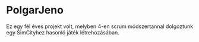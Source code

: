 # PolgarJeno

Ez egy fél éves projekt volt, melyben 4-en scrum módszertannal dolgoztunk egy SimCityhez hasonló játék létrehozásában. 
